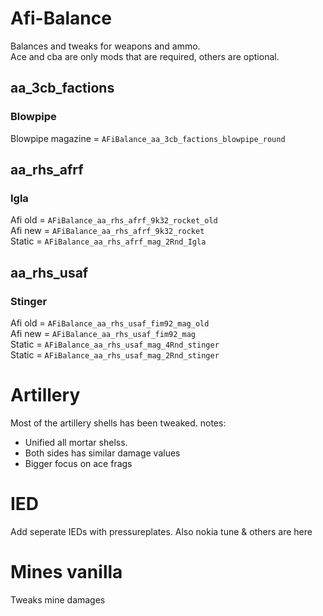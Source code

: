 # Afi-Balance

Balances and tweaks for weapons and ammo.  
Ace and cba are only mods that are required, others are optional.

## aa_3cb_factions
### Blowpipe
Blowpipe magazine = `AFiBalance_aa_3cb_factions_blowpipe_round`

## aa_rhs_afrf
### Igla
Afi old = `AFiBalance_aa_rhs_afrf_9k32_rocket_old`  
Afi new = `AFiBalance_aa_rhs_afrf_9k32_rocket`  
Static = `AFiBalance_aa_rhs_afrf_mag_2Rnd_Igla`  

## aa_rhs_usaf
### Stinger
Afi old = `AFiBalance_aa_rhs_usaf_fim92_mag_old`  
Afi new = `AFiBalance_aa_rhs_usaf_fim92_mag`  
Static = `AFiBalance_aa_rhs_usaf_mag_4Rnd_stinger`  
Static = `AFiBalance_aa_rhs_usaf_mag_2Rnd_stinger`  


# Artillery
Most of the artillery shells has been tweaked.
notes:
- Unified all mortar shelss.
- Both sides has similar damage values
- Bigger focus on ace frags


# IED  
Add seperate IEDs with pressureplates. Also nokia tune & others are here


# Mines vanilla
Tweaks mine damages
